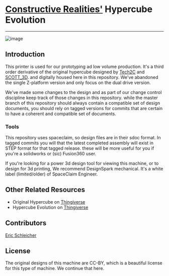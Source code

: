 # [Constructive Realities'](http://constructiverealities.io) Hypercube Evolution
---
![image](https://user-images.githubusercontent.com/8261783/33407946-7732ceb4-d528-11e7-8479-42b6db523e73.png)

## Introduction

This printer is used for our prototyping ad low volume production.  It's a third order derivative of the original hypercube designed by [Tech2C](https://www.thingiverse.com/Tech2C/about) and [SCOTT_3D](https://www.thingiverse.com/SCOTT_3D/about). and digitally housed here in this repository.  We've abandoned the single Z-platform version and only focus on the dual drive version.  

We've made some changes to the design and as part of our change control discipline keep track of those changes in this repository.  while the master branch of this repository should always contain a compatible set of design documents, you should rely on tagged versions for commits that are certain to have a coherent and compatible set of documents.

### Tools

This repository uses spaceclaim, so  design files are in their sdoc format.  In tagged commits you will that the latest completed assembly will exist in STEP format for that tagged release.  these will be more useful for you if you're a solidworks or (sic) Fusion360 user.

If you're looking for a power 3d design tool for viewing this machine, or to design for 3d printing, We recommend DesignSpark mechanical.  It's a white label (limited/older) of SpaceClaim Engineer.  


## Other Related Resources
- Original Hypercube on [Thingiverse](https://www.thingiverse.com/thing:1752766)
- Hypercube Evolution on [Thingiverse](https://www.thingiverse.com/thing:2254103)

## Contributors

[Eric Schleicher](http://github.com/eric-schleicher)

## License

The original designs of this machine are CC-BY, which is a beautiful license for this type of machine.  We continue that here.



  